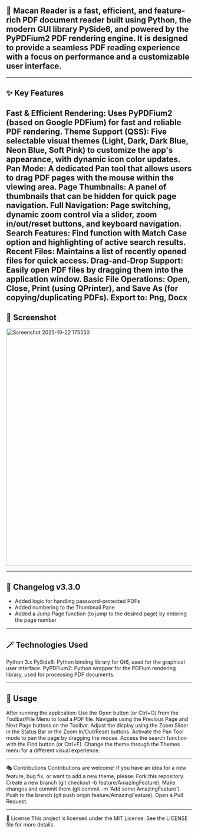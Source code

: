 ## 📖 Macan Reader is a fast, efficient, and feature-rich PDF document reader built using Python, the modern GUI library PySide6, and powered by the PyPDFium2 PDF rendering engine. It is designed to provide a seamless PDF reading experience with a focus on performance and a customizable user interface.
---

## ✨ Key Features
Fast & Efficient Rendering: Uses PyPDFium2 (based on Google PDFium) for fast and reliable PDF rendering.
Theme Support (QSS): Five selectable visual themes (Light, Dark, Dark Blue, Neon Blue, Soft Pink) to customize the app's appearance, with dynamic icon color updates.
Pan Mode: A dedicated Pan tool that allows users to drag PDF pages with the mouse within the viewing area.
Page Thumbnails: A panel of thumbnails that can be hidden for quick page navigation.
Full Navigation: Page switching, dynamic zoom control via a slider, zoom in/out/reset buttons, and keyboard navigation.
Search Features: Find function with Match Case option and highlighting of active search results.
Recent Files: Maintains a list of recently opened files for quick access.
Drag-and-Drop Support: Easily open PDF files by dragging them into the application window.
Basic File Operations: Open, Close, Print (using QPrinter), and Save As (for copying/duplicating PDFs).
Export to: Png, Docx
---

## 📸 Screenshot
<img width="958" height="644" alt="Screenshot 2025-10-22 175550" src="https://github.com/user-attachments/assets/900c33a8-0f10-4c39-9a8b-d4d20e396317" />




---

## 📝 Changelog v3.3.0

- Added logic for handling password-protected PDFs
- Added numbering to the Thumbnail Pane
- Added a Jump Page function
(to jump to the desired page)
by entering the page number

---


## 🪄 Technologies Used
Python 3.x
PySide6: Python binding library for Qt6, used for the graphical user interface.
PyPDFium2: Python wrapper for the PDFium rendering library, used for processing PDF documents.

---

## 🔨 Usage
After running the application:
Use the Open button (or Ctrl+O) from the Toolbar/File Menu to load a PDF file.
Navigate using the Previous Page and Next Page buttons on the Toolbar.
Adjust the display using the Zoom Slider in the Status Bar or the Zoom In/Out/Reset buttons.
Activate the Pan Tool mode to pan the page by dragging the mouse.
Access the search function with the Find button (or Ctrl+F).
Change the theme through the Themes menu for a different visual experience.

---

🎭 Contributions
Contributions are welcome! If you have an idea for a new feature, bug fix, or want to add a new theme, please:
Fork this repository.
Create a new branch (git checkout -b feature/AmazingFeature).
Make changes and commit them (git commit -m 'Add some AmazingFeature').
Push to the branch (git push origin feature/AmazingFeature).
Open a Pull Request.

---

📃 License
This project is licensed under the MIT License. See the LICENSE file for more details.
